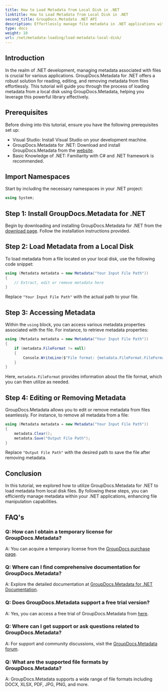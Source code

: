 ```yaml
---
title: How to Load Metadata from Local Disk in .NET
linktitle: How to Load Metadata from Local Disk in .NET
second_title: GroupDocs.Metadata .NET API
description: Effortlessly manage file metadata in .NET applications with GroupDocs.Metadata for enhanced file manipulation capabilities.
type: docs
weight: 10
url: /net/metadata-loading/load-metadata-local-disk/
---
```

## Introduction
In the realm of .NET development, managing metadata associated with files is crucial for various applications. GroupDocs.Metadata for .NET offers a robust solution for reading, editing, and removing metadata from files effortlessly. This tutorial will guide you through the process of loading metadata from a local disk using GroupDocs.Metadata, helping you leverage this powerful library effectively.
## Prerequisites
Before diving into this tutorial, ensure you have the following prerequisites set up:
- Visual Studio: Install Visual Studio on your development machine.
- GroupDocs.Metadata for .NET: Download and install GroupDocs.Metadata from the [website](https://releases.groupdocs.com/metadata/net/).
- Basic Knowledge of .NET: Familiarity with C# and .NET framework is recommended.

## Import Namespaces
Start by including the necessary namespaces in your .NET project:
```csharp
using System;
```
## Step 1: Install GroupDocs.Metadata for .NET
Begin by downloading and installing GroupDocs.Metadata for .NET from the [download page](https://releases.groupdocs.com/metadata/net/). Follow the installation instructions provided.
## Step 2: Load Metadata from a Local Disk
To load metadata from a file located on your local disk, use the following code snippet:
```csharp
using (Metadata metadata = new Metadata("Your Input File Path"))
{
    // Extract, edit or remove metadata here
}
```
Replace `"Your Input File Path"` with the actual path to your file.
## Step 3: Accessing Metadata
Within the `using` block, you can access various metadata properties associated with the file. For instance, to retrieve metadata properties:
```csharp
using (Metadata metadata = new Metadata("Your Input File Path"))
{
    if (metadata.FileFormat != null)
    {
        Console.WriteLine($"File format: {metadata.FileFormat.FileFormatType}");
    }
}
```
Here, `metadata.FileFormat` provides information about the file format, which you can then utilize as needed.
## Step 4: Editing or Removing Metadata
GroupDocs.Metadata allows you to edit or remove metadata from files seamlessly. For instance, to remove all metadata from a file:
```csharp
using (Metadata metadata = new Metadata("Your Input File Path"))
{
    metadata.Clear();
    metadata.Save("Output File Path");
}
```
Replace `"Output File Path"` with the desired path to save the file after removing metadata.

## Conclusion
In this tutorial, we explored how to utilize GroupDocs.Metadata for .NET to load metadata from local disk files. By following these steps, you can efficiently manage metadata within your .NET applications, enhancing file manipulation capabilities.

## FAQ's
### Q: How can I obtain a temporary license for GroupDocs.Metadata?
A: You can acquire a temporary license from the [GroupDocs purchase page](https://purchase.groupdocs.com/temporary-license/).
### Q: Where can I find comprehensive documentation for GroupDocs.Metadata?
A: Explore the detailed documentation at [GroupDocs.Metadata for .NET Documentation](https://reference.groupdocs.com/metadata/net/).
### Q: Does GroupDocs.Metadata support a free trial version?
A: Yes, you can access a free trial of GroupDocs.Metadata from [here](https://releases.groupdocs.com/).
### Q: Where can I get support or ask questions related to GroupDocs.Metadata?
A: For support and community discussions, visit the [GroupDocs.Metadata forum](https://forum.groupdocs.com/c/metadata/14).
### Q: What are the supported file formats by GroupDocs.Metadata?
A: GroupDocs.Metadata supports a wide range of file formats including DOCX, XLSX, PDF, JPG, PNG, and more.
